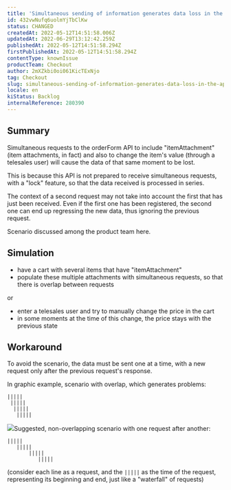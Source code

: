 ```yaml
---
title: 'Simultaneous sending of information generates data loss in the API'
id: 432vwNufq6uolmYjTbClKw
status: CHANGED
createdAt: 2022-05-12T14:51:58.006Z
updatedAt: 2022-06-29T13:12:42.259Z
publishedAt: 2022-05-12T14:51:58.294Z
firstPublishedAt: 2022-05-12T14:51:58.294Z
contentType: knownIssue
productTeam: Checkout
author: 2mXZkbi0oi061KicTExNjo
tag: Checkout
slug: simultaneous-sending-of-information-generates-data-loss-in-the-api
locale: en
kiStatus: Backlog
internalReference: 280390
---
```


## Summary


Simultaneous requests to the orderForm API to include "itemAttachment" (item attachments, in fact) and also to change the item's value (through a telesales user) will cause the data of that same moment to be lost.

This is because this API is not prepared to receive simultaneous requests, with a "lock" feature, so that the data received is processed in series.

The context of a second request may not take into account the first that has just been received. Even if the first one has been registered, the second one can end up regressing the new data, thus ignoring the previous request.

Scenario discussed among the product team here.



## Simulation


- have a cart with several items that have "itemAttachment"
- populate these multiple attachments with simultaneous requests, so that there is overlap between requests

or

- enter a telesales user and try to manually change the price in the cart
- in some moments at the time of this change, the price stays with the previous state



## Workaround


To avoid the scenario, the data must be sent one at a time, with a new request only after the previous request's response.


In graphic example, scenario with overlap, which generates problems:


    |||||
     |||||
      |||||
       |||||

 ![](https://vtexhelp.zendesk.com/attachments/token/0co217uwUcybC3IMTozKcycLF/?name=inline-443505361.png)
​
Suggested, non-overlapping scenario with one request after another:

    |||||
       |||||
           |||||
              |||||

(consider each line as a request, and the `|||||`​ as the time of the request, representing its beginning and end, just like a "waterfall" of requests)

